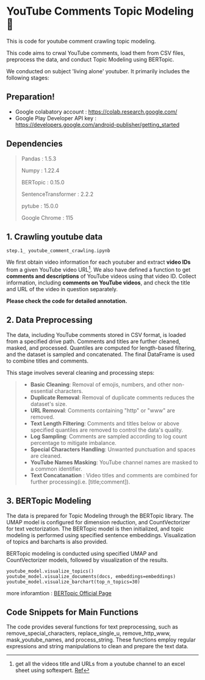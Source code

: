 # YouTube Comments Topic Modeling 🚩

This is code for youtube comment crawling topic modeling.

This code aims to crwal YouTube comments, load them from CSV files, preprocess the data, and conduct Topic Modeling using BERTopic. 

We conducted on subject 'living alone' youtuber. It primarily includes the following stages:

## Preparation!
- Google colabatory account : https://colab.research.google.com/
- Google Play Developer API key : https://developers.google.com/android-publisher/getting_started

## Dependencies
> Pandas : 1.5.3
> 
> Numpy : 1.22.4
> 
> BERTopic : 0.15.0
> 
> SentenceTransformer : 2.2.2
> 
> pytube : 15.0.0
> 
> Google Chrome : 115

## 1. Crawling youtube data
```
step.1_ youtube_comment_crawling.ipynb
```
We first obtain video information for each youtuber and extract **video IDs** from a given YouTube video URL[^1]. We also have defined a function to get **comments and descriptions** of YouTube videos using that video ID. Collect information, including **comments on YouTube videos**, and check the title and URL of the video in question separately. 

**Please check the code for detailed annotation.**

[^1]: get all the videos title and URLs from a youtube channel to an excel sheet using softexpert. [Ref](https://www.youtube.com/watch?v=GcjdHWVo3gA)

## 2. Data Preprocessing
The data, including YouTube comments stored in CSV format, is loaded from a specified drive path. Comments and titles are further cleaned, masked, and processed. Quantiles are computed for length-based filtering, and the dataset is sampled and concatenated. The final DataFrame is used to combine titles and comments. 

This stage involves several cleaning and processing steps:

> - **Basic Cleaning**: Removal of emojis, numbers, and other non-essential characters.
> - **Duplicate Removal**: Removal of duplicate comments reduces the dataset's size.
> - **URL Removal**: Comments containing "http" or "www" are removed.
> - **Text Length Filtering**: Comments and titles below or above specified quantiles are removed to control the data's quality.
> - **Log Sampling**: Comments are sampled according to log count percentage to mitigate imbalance.
> - **Special Characters Handling**: Unwanted punctuation and spaces are cleaned.
> - **YouTube Names Masking**: YouTube channel names are masked to a common identifier.
> - **Text Concatanation** : Video titles and comments are combined for further processing(i.e. [title;comment]).

## 3. BERTopic Modeling
The data is prepared for Topic Modeling through the BERTopic library. The UMAP model is configured for dimension reduction, and CountVectorizer for text vectorization. The BERTopic model is then initialized, and topic modeling is performed using specified sentence embeddings. Visualization of topics and barcharts is also provided.

BERTopic modeling is conducted using specified UMAP and CountVectorizer models, followed by visualization of the results.
```
youtube_model.visualize_topics()
youtube_model.visualize_documents(docs, embeddings=embeddings)
youtube_model.visualize_barchart(top_n_topics=30)
```


more inforamtion : [BERTopic Official Page](https://maartengr.github.io/BERTopic/index.html)

## Code Snippets for Main Functions
The code provides several functions for text preprocessing, such as remove_special_characters, replace_single_u, remove_http_www, mask_youtube_names, and process_string. These functions employ regular expressions and string manipulations to clean and prepare the text data.


